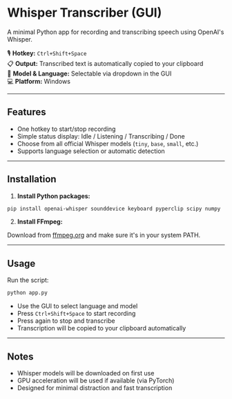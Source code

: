 # Whisper Transcriber (GUI)

A minimal Python app for recording and transcribing speech using OpenAI's Whisper.

🎙️ **Hotkey:** `Ctrl+Shift+Space`  
📋 **Output:** Transcribed text is automatically copied to your clipboard  
🧠 **Model & Language:** Selectable via dropdown in the GUI  
💻 **Platform:** Windows

---

## Features

- One hotkey to start/stop recording
- Simple status display: Idle / Listening / Transcribing / Done
- Choose from all official Whisper models (`tiny`, `base`, `small`, etc.)
- Supports language selection or automatic detection

---

## Installation

1. **Install Python packages:**

```bash
pip install openai-whisper sounddevice keyboard pyperclip scipy numpy
```

2. **Install FFmpeg:**

Download from [ffmpeg.org](https://ffmpeg.org/download.html) and make sure it's in your system PATH.

---

## Usage

Run the script:

```bash
python app.py
```

- Use the GUI to select language and model
- Press `Ctrl+Shift+Space` to start recording
- Press again to stop and transcribe
- Transcription will be copied to your clipboard automatically

---

## Notes

- Whisper models will be downloaded on first use
- GPU acceleration will be used if available (via PyTorch)
- Designed for minimal distraction and fast transcription
